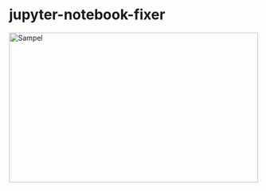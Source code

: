 # jupyter-notebook-fixer

<img src="https://i.imgur.com/QJwtqbI.png" alt="Sampel" width="500" height="300"/>

